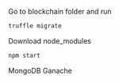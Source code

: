 Go to blockchain folder and run
```bash
truffle migrate
```
Download node_modules
```bash
npm start
```
MongoDB
Ganache
